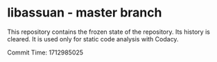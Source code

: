 # libassuan - master branch

This repository contains the frozen state of the repository.
Its history is cleared. It is used only for static code
analysis with Codacy.

Commit Time: 1712985025